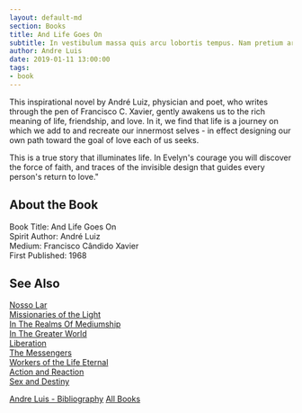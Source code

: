 ```yaml
---
layout: default-md
section: Books
title: And Life Goes On
subtitle: In vestibulum massa quis arcu lobortis tempus. Nam pretium arcu in odio vulputate luctus.
author: Andre Luis
date: 2019-01-11 13:00:00
tags: 
- book
---
```


This inspirational novel by André Luiz, physician and poet, who writes through the pen of Francisco C. Xavier, gently awakens us to the rich meaning of life, friendship, and love.  In it, we find that life is a journey on which we add to and recreate our innermost selves - in effect designing our own path toward the goal of love each of us seeks.

This is a true story that illuminates life. In Evelyn's courage you will discover the force of faith, and traces of the invisible design that guides every person's return to love."     


## About the Book
Book Title: And Life Goes On  
Spirit Author: André Luiz  
Medium: Francisco Cândido Xavier     
First Published: 1968  


## See Also
[Nosso Lar](nosso-lar)  
[Missionaries of the Light](missionaries-of-the-light)  
[In The Realms Of Mediumship](in-the-realms-of-mediumship)  
[In The Greater World](in-the-greater-world)  
[Liberation](liberation)  
[The Messengers](the-messengers)  
[Workers of the Life Eternal](workers-of-the-life-eternal)  
[Action and Reaction](action-and-reaction)  
[Sex and Destiny](sex-and-destiny)  

<a href="/books/andre-luis" class="button">Andre Luis - Bibliography</a>
<a href="/books" class="button">All Books</a>
